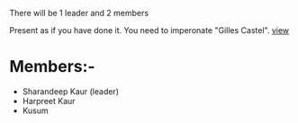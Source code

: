 There will be 1 leader and 2 members 

Present as if you have done it. You need to imperonate "Gilles Castel".
[view](https://castel.dev/post/lecture-notes-1/)

# Members:-
- Sharandeep Kaur (leader)
- Harpreet Kaur 
- Kusum



